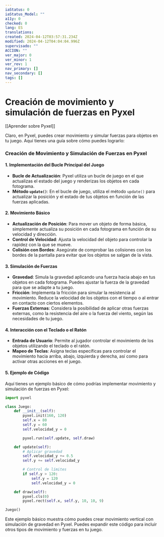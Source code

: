 ```yaml
---
iaStatus: 0
iaStatus_Model: ""
a11y: 0
checked: 0
lang: ES
translations: 
created: 2024-04-12T03:57:31.234Z
modified: 2024-04-12T04:04:04.996Z
supervisado: ""
ACCION: ""
ver_major: 0
ver_minor: 1
ver_rev: 1
nav_primary: []
nav_secondary: []
tags: []
---
```

# Creación de movimiento y simulación de fuerzas en Pyxel

[[Aprender sobre Pyxel]]

Claro, en Pyxel, puedes crear movimiento y simular fuerzas para objetos en tu juego. Aquí tienes una guía sobre cómo puedes lograrlo:

### Creación de Movimiento y Simulación de Fuerzas en Pyxel

#### 1. Implementación del Bucle Principal del Juego
- **Bucle de Actualización**: Pyxel utiliza un bucle de juego en el que actualizas el estado del juego y renderizas los objetos en cada fotograma.
- **Método `update()`**: En el bucle de juego, utiliza el método `update()` para actualizar la posición y el estado de tus objetos en función de las fuerzas aplicadas.

#### 2. Movimiento Básico
- **Actualización de Posición**: Para mover un objeto de forma básica, simplemente actualiza su posición en cada fotograma en función de su velocidad y dirección.
- **Control de Velocidad**: Ajusta la velocidad del objeto para controlar la rapidez con la que se mueve.
- **Colisión con Bordes**: Asegúrate de comprobar las colisiones con los bordes de la pantalla para evitar que los objetos se salgan de la vista.

#### 3. Simulación de Fuerzas
- **Gravedad**: Simula la gravedad aplicando una fuerza hacia abajo en tus objetos en cada fotograma. Puedes ajustar la fuerza de la gravedad para que se adapte a tu juego.
- **Fricción**: Implementa la fricción para simular la resistencia al movimiento. Reduce la velocidad de los objetos con el tiempo o al entrar en contacto con ciertos elementos.
- **Fuerzas Externas**: Considera la posibilidad de aplicar otras fuerzas externas, como la resistencia del aire o la fuerza del viento, según las necesidades de tu juego.

#### 4. Interacción con el Teclado o el Ratón
- **Entrada de Usuario**: Permite al jugador controlar el movimiento de los objetos utilizando el teclado o el ratón.
- **Mapeo de Teclas**: Asigna teclas específicas para controlar el movimiento hacia arriba, abajo, izquierda y derecha, así como para activar otras acciones en el juego.

#### 5. Ejemplo de Código

Aquí tienes un ejemplo básico de cómo podrías implementar movimiento y simulación de fuerzas en Pyxel:

```python
import pyxel

class Juego:
    def __init__(self):
        pyxel.init(160, 120)
        self.x = 80
        self.y = 60
        self.velocidad_y = 0

        pyxel.run(self.update, self.draw)

    def update(self):
        # Aplicar gravedad
        self.velocidad_y += 0.5
        self.y += self.velocidad_y

        # Control de límites
        if self.y > 120:
            self.y = 120
            self.velocidad_y = 0

    def draw(self):
        pyxel.cls(0)
        pyxel.rect(self.x, self.y, 10, 10, 9)

Juego()
```

Este ejemplo básico muestra cómo puedes crear movimiento vertical con simulación de gravedad en Pyxel. Puedes expandir este código para incluir otros tipos de movimiento y fuerzas en tu juego.